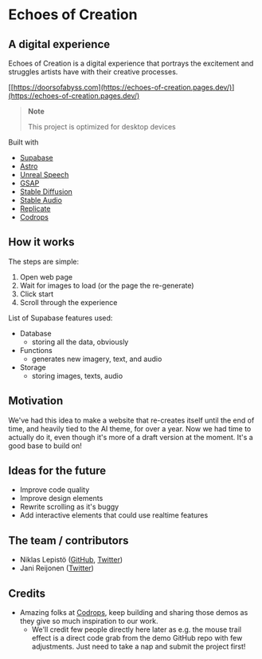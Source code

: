 
# Echoes of Creation

## A digital experience

Echoes of Creation is a digital experience that portrays the excitement and struggles artists have with their creative processes.

[[https://doorsofabyss.com](https://echoes-of-creation.pages.dev/)](https://echoes-of-creation.pages.dev/)

> **Note**
>
> This project is optimized for desktop devices

Built with
- [Supabase](https://supabase.com)
- [Astro](https://astro.build/)
- [Unreal Speech](https://unrealspeech.com/)
- [GSAP](https://gsap.com/)
- [Stable Diffusion](https://stability.ai/stable-diffusion)
- [Stable Audio](https://stableaudio.com)
- [Replicate](https://replicate.com/)
- [Codrops](https://tympanus.net/codrops)

## How it works

The steps are simple:
1. Open web page
2. Wait for images to load (or the page the re-generate)
3. Click start
4. Scroll through the experience

List of Supabase features used:
- Database
  - storing all the data, obviously
- Functions
  - generates new imagery, text, and audio
- Storage
  - storing images, texts, audio

## Motivation

We've had this idea to make a website that re-creates itself until the end of time, and heavily tied to the AI theme, for over a year. Now we had time to actually do it, even though it's more of a draft version at the moment. It's a good base to build on!

## Ideas for the future

- Improve code quality
- Improve design elements
- Rewrite scrolling as it's buggy
- Add interactive elements that could use realtime features

## The team / contributors
- Niklas Lepistö ([GitHub](https://github.com/laznic), [Twitter](https://twitter.com/laznic))
- Jani Reijonen ([Twitter](https://twitter.com/janireijonen))

## Credits
- Amazing folks at [Codrops](https://tympanus.net/codrops), keep building and sharing those demos as they give so much inspiration to our work.
  - We'll credit few people directly here later as e.g. the mouse trail effect is a direct code grab from the demo GitHub repo with few adjustments. Just need to take a nap and submit the project first!

